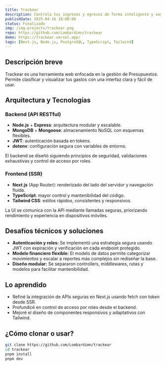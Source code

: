 ```yaml
---
title: Trackear
description: Controla tus ingresos y egresos de forma inteligente y segura.
publishDate: 2025-04-16 18:00:00
status: Finalizado
img: /img-projects/trackear.png
repo: https://github.com/Lombardimn/trackear
demo: https://trackear.vercel.app/
tags: [Next.js, Node.js, PostgreSQL, TypeScript, Tailwind]
---
```


## Descripción breve

Trackear es una herramienta web enfocada en la gestión de Presupuestos. Permite clasificar y visualizar tus gastos con una interfaz clara y fácil de usar.

## Arquitectura y Tecnologías

### Backend (API RESTful)

- **Node.js** + **Express**: arquitectura modular y escalable.
- **MongoDB** + **Mongoose**: almacenamiento NoSQL con esquemas flexibles.
- **JWT**: autenticación basada en tokens.
- **dotenv**: configuración segura con variables de entorno.

El backend se diseñó siguiendo principios de seguridad, validaciones exhaustivas y control de acceso por roles.

### Frontend (SSR)

- **Next.js** (App Router): renderizado del lado del servidor y navegación fluida.
- **TypeScript**: mayor control y mantenibilidad del código.
- **Tailwind CSS**: estilos rápidos, consistentes y responsivos.

La UI se comunica con la API mediante llamadas seguras, priorizando rendimiento y experiencia en dispositivos móviles.

## Desafíos técnicos y soluciones

- **Autenticación y roles:** Se implementó una estrategia segura usando JWT con expiración y verificación en cada endpoint protegido.
- **Modelo financiero flexible:** El modelo de datos permite categorizar movimientos y escalar a reportes más complejos sin rediseñar la base.
- **Diseño modular:** Se separaron controllers, middlewares, rutas y modelos para facilitar mantenibilidad.

## Lo aprendido

- Refiné la integración de APIs seguras en Next.js usando fetch con token desde SSR.
- Profundicé en control de acceso por roles desde el backend.
- Mejoré el diseño de componentes responsivos y adaptativos con Tailwind.

## ¿Cómo clonar o usar?

```bash
git clone https://github.com/Lombardimn/trackear
cd trackear
pnpm install
pnpm dev
```
